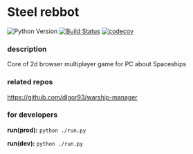 # Steel rebbot
![Python Version](https://img.shields.io/badge/Python-3.8.2-green.svg)
[![Build Status](https://travis-ci.org/dIgor93/warship.svg?branch=master)](https://travis-ci.org/dIgor93/warship)
[![codecov](https://codecov.io/gh/dIgor93/warship/branch/master/graph/badge.svg)](https://codecov.io/gh/dIgor93/warship)

### description
Core of 2d browser multiplayer game for PC about Spaceships 

### related repos
https://github.com/dIgor93/warship-manager

### for developers

**run(prod):** `python ./run.py`

**run(dev):** `python ./run.py` 
